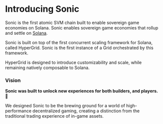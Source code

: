 # Introducing Sonic

Sonic is the first atomic SVM chain built to enable sovereign game economies on Solana. Sonic enables sovereign game economies that rollup and settle on [Solana](https://solana.com/).

Sonic is built on top of the first concurrent scaling framework for Solana, called HyperGrid. Sonic is the first instance of a Grid orchestrated by this framework.

HyperGrid is designed to introduce customizability and scale, while remaining natively composable to Solana.

### Vision

**Sonic was built to unlock new experiences for both builders, and players. 💫**

We designed Sonic to be the brewing ground for  a world of high-performance decentralized gaming, creating a distinction from the traditional trading experience of in-game assets.&#x20;
